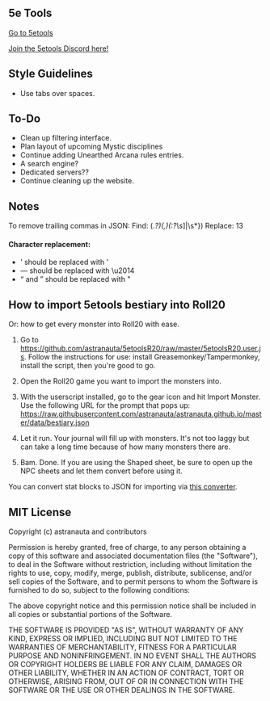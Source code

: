 ## 5e Tools
[Go to 5etools](5etools.html)

[Join the 5etools Discord here!](https://discord.gg/B2J9gM9)

## Style Guidelines
- Use tabs over spaces.

## To-Do
- Clean up filtering interface.
- Plan layout of upcoming Mystic disciplines
- Continue adding Unearthed Arcana rules entries.
- A search engine?
- Dedicated servers??
- Continue cleaning up the website.

## Notes
To remove trailing commas in JSON:
Find: (.*?)(,)(:?\s*]|\s*})
Replace: $1$3

#### Character replacement:
- ’ should be replaced with '
- — should be replaced with \u2014
- “ and ” should be replaced with "

## How to import 5etools bestiary into Roll20
Or: how to get every  monster into Roll20 with ease.

1. Go to https://github.com/astranauta/5etoolsR20/raw/master/5etoolsR20.user.js. Follow the instructions for use: install Greasemonkey/Tampermonkey, install the script, then you're good to go.

2. Open the Roll20 game you want to import the monsters into.

3. With the userscript installed, go to the gear icon and hit Import Monster. Use the following URL for the prompt that pops up:
https://raw.githubusercontent.com/astranauta/astranauta.github.io/master/data/bestiary.json

4. Let it run. Your journal will fill up with monsters. It's not too laggy but can take a long time because of how many monsters there are.

5. Bam. Done. If you are using the Shaped sheet, be sure to open up the NPC sheets and let them convert before using it.

You can convert stat blocks to JSON for importing via [this converter](converter.html).

## MIT License
Copyright (c) astranauta and contributors

Permission is hereby granted, free of charge, to any person obtaining a copy
of this software and associated documentation files (the "Software"), to deal
in the Software without restriction, including without limitation the rights
to use, copy, modify, merge, publish, distribute, sublicense, and/or sell
copies of the Software, and to permit persons to whom the Software is
furnished to do so, subject to the following conditions:

The above copyright notice and this permission notice shall be included in all
copies or substantial portions of the Software.

THE SOFTWARE IS PROVIDED "AS IS", WITHOUT WARRANTY OF ANY KIND, EXPRESS OR
IMPLIED, INCLUDING BUT NOT LIMITED TO THE WARRANTIES OF MERCHANTABILITY,
FITNESS FOR A PARTICULAR PURPOSE AND NONINFRINGEMENT. IN NO EVENT SHALL THE
AUTHORS OR COPYRIGHT HOLDERS BE LIABLE FOR ANY CLAIM, DAMAGES OR OTHER
LIABILITY, WHETHER IN AN ACTION OF CONTRACT, TORT OR OTHERWISE, ARISING FROM,
OUT OF OR IN CONNECTION WITH THE SOFTWARE OR THE USE OR OTHER DEALINGS IN THE
SOFTWARE.